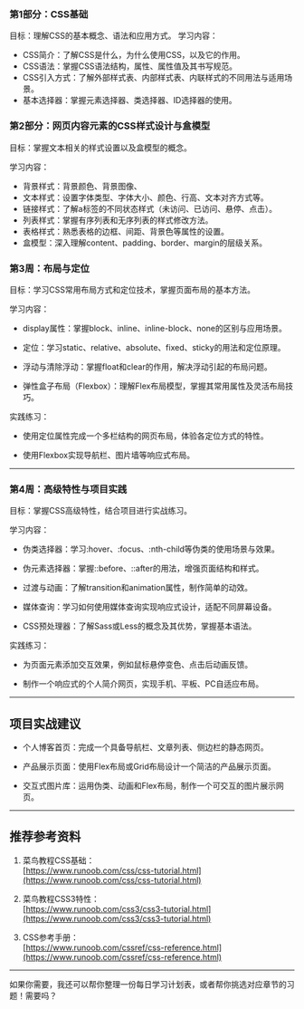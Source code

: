### 第1部分：CSS基础
目标：理解CSS的基本概念、语法和应用方式。
学习内容：
- CSS简介：了解CSS是什么，为什么使用CSS，以及它的作用。
- CSS语法：掌握CSS语法结构，属性、属性值及其书写规范。
- CSS引入方式：了解外部样式表、内部样式表、内联样式的不同用法与适用场景。
- 基本选择器：掌握元素选择器、类选择器、ID选择器的使用。


### 第2部分：网页内容元素的CSS样式设计与盒模型

目标：掌握文本相关的样式设置以及盒模型的概念。

学习内容：
- 背景样式：背景颜色、背景图像、
- 文本样式：设置字体类型、字体大小、颜色、行高、文本对齐方式等。
- 链接样式：了解a标签的不同状态样式（未访问、已访问、悬停、点击）。
- 列表样式：掌握有序列表和无序列表的样式修改方法。
- 表格样式：熟悉表格的边框、间距、背景色等属性的设置。
- 盒模型：深入理解content、padding、border、margin的层级关系。


### 第3周：布局与定位

目标：学习CSS常用布局方式和定位技术，掌握页面布局的基本方法。

学习内容：

- display属性：掌握block、inline、inline-block、none的区别与应用场景。
    
- 定位：学习static、relative、absolute、fixed、sticky的用法和定位原理。
    
- 浮动与清除浮动：掌握float和clear的作用，解决浮动引起的布局问题。
    
- 弹性盒子布局（Flexbox）：理解Flex布局模型，掌握其常用属性及灵活布局技巧。
    

实践练习：

- 使用定位属性完成一个多栏结构的网页布局，体验各定位方式的特性。
    
- 使用Flexbox实现导航栏、图片墙等响应式布局。
    

---

### 第4周：高级特性与项目实践

目标：掌握CSS高级特性，结合项目进行实战练习。

学习内容：

- 伪类选择器：学习:hover、:focus、:nth-child等伪类的使用场景与效果。
    
- 伪元素选择器：掌握::before、::after的用法，增强页面结构和样式。
    
- 过渡与动画：了解transition和animation属性，制作简单的动效。
    
- 媒体查询：学习如何使用媒体查询实现响应式设计，适配不同屏幕设备。
    
- CSS预处理器：了解Sass或Less的概念及其优势，掌握基本语法。
    

实践练习：

- 为页面元素添加交互效果，例如鼠标悬停变色、点击后动画反馈。
    
- 制作一个响应式的个人简介网页，实现手机、平板、PC自适应布局。
    

---

## 项目实战建议

- 个人博客首页：完成一个具备导航栏、文章列表、侧边栏的静态网页。
    
- 产品展示页面：使用Flex布局或Grid布局设计一个简洁的产品展示页面。
    
- 交互式图片库：运用伪类、动画和Flex布局，制作一个可交互的图片展示网页。
    

---

## 推荐参考资料

1. 菜鸟教程CSS基础：  
    [https://www.runoob.com/css/css-tutorial.html](https://www.runoob.com/css/css-tutorial.html)
    
2. 菜鸟教程CSS3特性：  
    [https://www.runoob.com/css3/css3-tutorial.html](https://www.runoob.com/css3/css3-tutorial.html)
    
3. CSS参考手册：  
    [https://www.runoob.com/cssref/css-reference.html](https://www.runoob.com/cssref/css-reference.html)
    

---

如果你需要，我还可以帮你整理一份每日学习计划表，或者帮你挑选对应章节的习题！需要吗？
